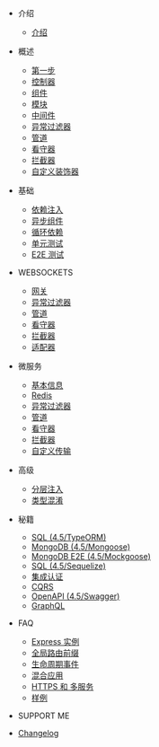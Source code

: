 - 介绍
  - [介绍](4.5/Introduction.md)

- 概述
  - [第一步](4.5/FirstSteps.md)
  - [控制器](4.5/Controllers.md)
  - [组件](4.5/Components.md)
  - [模块](4.5/Modules.md)
  - [中间件](4.5/Middlewares.md)
  - [异常过滤器](4.5/ExceptionFilters.md)  
  - [管道](4.5/Pipes.md)
  - [看守器](4.5/Guards.md)
  - [拦截器](4.5/Interceptors.md)
  - [自定义装饰器](4.5/CustomDecorators.md)

- 基础
  - [依赖注入](4.5/DependencyInjection.md)
  - [异步组件](4.5/AsyncComponents.md)
  - [循环依赖](4.5/CircularDependency.md)
  - [单元测试](4.5/Unit.md)
  - [E2E 测试](4.5/E2E.md)

- WEBSOCKETS
  - [网关](4.5/Gateways.md)
  - [异常过滤器](4.5/ExceptionFilters2.md)
  - [管道](4.5/Pipes2.md)
  - [看守器](4.5/Guards2.md)
  - [拦截器](4.5/Interceptors2.md)
  - [适配器](4.5/Adapter.md)

- 微服务
  - [基本信息](4.5/Basics.md)
  - [Redis](4.5/Redis.md)
  - [异常过滤器](4.5/ExceptionFilters3.md)
  - [管道](4.5/Pipes3.md)
  - [看守器](4.5/Guards3.md)
  - [拦截器](4.5/Interceptors3.md)
  - [自定义传输](4.5/CustomTransport.md)

- 高级
  - [分层注入](4.5/HierarchicalInjector.md)
  - [类型混淆](4.5/MixinClass.md)

- 秘籍
  - [SQL (4.5/TypeORM)](4.5/SQLT.md)
  - [MongoDB (4.5/Mongoose)](4.5/MongoDB.md)
  - [MongoDB E2E (4.5/Mockgoose)](4.5/MongoDBE2E.md)
  - [SQL (4.5/Sequelize)](4.5/SQLS.md)
  - [集成认证](4.5/Passportintegration.md)
  - [CQRS](4.5/CQRS.md)
  - [OpenAPI (4.5/Swagger)](4.5/OpenAPI.md)
  - [GraphQL](4.5/GraphQL.md)

- FAQ
  - [Express 实例](4.5/ExpressInstance.md)
  - [全局路由前缀](4.5/GlobalRoutePrefix.md)
  - [生命周期事件](4.5/LifecycleEvents.md)
  - [混合应用](4.5/HybridApplication.md)
  - [HTTPS 和 多服务](4.5/HTTPSMultipleServers.md)
  - [样例](4.5/Examples.md)


- SUPPORT ME
- [Changelog](4.5/changelog.md)